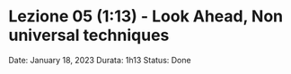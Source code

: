 # Lezione 05 (1:13) - Look Ahead, Non universal techniques

Date: January 18, 2023
Durata: 1h13
Status: Done
